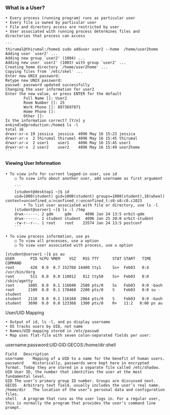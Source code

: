 ### What is a User?

	• Every process (running program) runs as particular user
	• Every file is owned by particular user
	• File and directory access are restricted by user
	• User associated with running process determines files and directories that process can access
	
	```
    thirumal@thirumal:/home$ sudo adduser user2 --home  /home/user2home
    Adding user `user2' ...
    Adding new group `user2' (1004) ...
    Adding new user `user2' (1003) with group `user2' ...
    Creating home directory `/home/user2home' ...
    Copying files from `/etc/skel' ...
    Enter new UNIX password:
    Retype new UNIX password:
    passwd: password updated successfully
    Changing the user information for user2
    Enter the new value, or press ENTER for the default
            Full Name []: User2
            Room Number []: 25
            Work Phone []: 8973697871
            Home Phone []:
            Other []:
    Is the information correct? [Y/n] y
    enkindle@production:/home$ ls -l
    total 16
    drwxr-xr-x 19 jessica  jessica  4096 May 16 15:23 jessica 
    drwxr-xr-x  2 thirumal thirumal 4096 May 16 15:45 thirumal
    drwxr-xr-x  2 user1    user1    4096 May 16 15:45 user1
    drwxr-xr-x  2 user2    user2    4096 May 16 15:49 user2home
    ```
    
#### Viewing User Information
	• To view info for current logged-in user, use id
		○ To view info about another user, add username as first argument
      
        ```
        [student@desktop1 ~]$ id
        uid=1000(student) gid=1000(student) groups=1000(student),10(wheel) context=unconfined_u:nconfined_r:unconfined_t:s0-s0:c0.c1023
            • To list user associated with file or directory, use ls -l
        [student@server1 ~]$ ls -l /tmp
        drwx------. 2 gdm     gdm      4096 Jan 24 13:5 orbit-gdm
        drwx------. 2 student student  4096 Jan 25 20:0 orbit-student
        -rw-r--r--. 1 root    root    23574 Jan 24 13:5 postconf
	    ```
	    
	• To view process information, use ps
		○ To view all processes, use a option
		○ To view user associated with process, use u option

    [student@server1 ~]$ ps au
    USER       PID %CPU %MEM    VSZ   RSS TTY      STAT START   TIME COMMAND
    root       428  0.0  0.7 152768 14400 tty1     Ss+  Feb03   0:4 /usr/bin/Xorg
    root       511  0.0  0.0 110012   812 ttyS0    Ss+  Feb03   0:0 /sbin/agetty
    root      1805  0.0  0.1 116040  2580 pts/0    Ss   Feb03   0:0 -bash
    root      2109  0.0  0.1 178468  2200 pts/0    S    Feb03   0:0 su - student
    student   2110  0.0  0.1 116168  2864 pts/0    S    Feb03   0:0 -bash
    student   3690  0.0  0.0 123368  1300 pts/0    R+   11:2   0:00 ps au

User/UID Mapping

	• Output of id, ls -l, and ps display username
	• OS tracks users by UID, not name
	• Names/UID mapping stored in /etc/passwd
	• Map uses flat-file with seven colon-separated fields per user:

username:password:UID:GID:GECOS:/home/dir:shell

	Field	Description
	username	Mapping of a UID to a name for the benefit of human users.
	password	Historically, passwords were kept here in encrypted format. Today they are stored in a separate file called /etc/shadow.
	UID	User ID, the number that identifies the user at the most fundamental level.
	GID	The user’s primary group ID number. Groups are discussed next.
	GECOS	Arbitrary text field, usually includes the user’s real name.
	/home/dir	The location of the user’s personal data and configuration files.
	shell	A program that runs as the user logs in. For a regular user, this is normally the program that provides the user’s command line prompt.
	
	
		
	
	
